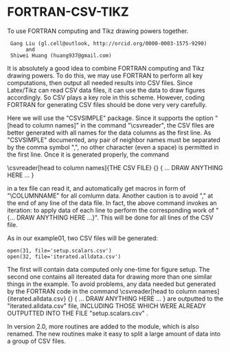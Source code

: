 # FORTRAN-CSV-TIKZ
To use FORTRAN computing and Tikz drawing powers together. 

     Gang Liu (gl.cell@outlook, http://orcid.org/0000-0003-1575-9290)
          and
     Shiwei Huang (huang937@gmail.com)
     
It is absolutely a good idea to combine FORTRAN computing and Tikz drawing powers. To do this, we may use FORTRAN to perform all key computations, then output all needed results into CSV files. Since Latex/Tikz can read CSV data files, it can use the data to draw figures accordingly. So CSV plays a key role in this scheme. However, coding FORTRAN for generating CSV files should be done very very carefully. 

Here we will use the "CSVSIMPLE" package. Since it supports the option "[head to column names]" in the command "\csvreader", the CSV files are better generated with all names for the data columns as the first line. As "CSVSIMPLE" documented, any pair of neighbor names must be separated by the comma symbol ",", no other character (even a space) is permitted in the first line. Once it is generated properly, the command

\csvreader[head to column names]{THE CSV FILE}  {}  {
... DRAW ANYTHING HERE ...
}

in a tex file can read it, and automatically get macros in form of "\COLUMNNAME" for all comlumn data. Another caution is to avoid "," at the end of any line of the data file. In fact, the above command invokes an iteration: to apply data of each line to perform the corresponding work of "{... DRAW ANYTHING HERE ...}". This will be done for all lines of the CSV file. 

As in our example01, two CSV files will be generated: 

    open(31, file='setup.scalars.csv')
    open(32, file='iterated.alldata.csv')

The first will contain data computed only one-time for figure setup. The second one contains all itereated data for drawing more than one similar things in the example. To avoid problems, any data needed but generated by the FORTRAN code in the command
\csvreader[head to column names]{iterated.alldata.csv}  {}  {
... DRAW ANYTHING HERE ...
}
are outputted to the "iterated.alldata.csv" file, INCLUDING THOSE WHICH WERE ALREADY OUTPUTTED INTO THE FILE "setup.scalars.csv" . 

In version 2.0, more routines are added to the module, which is also renamed. The new routines make it easy to split a large amount of data into a group of CSV files.


